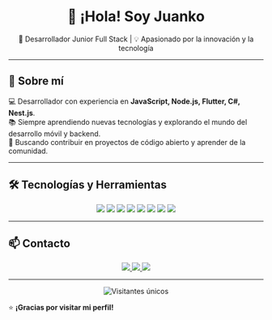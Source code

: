 <h1 align="center">👋 ¡Hola! Soy Juanko </h1>

<p align="center">
  🚀 Desarrollador Junior Full Stack | 💡 Apasionado por la innovación y la tecnología
</p>

---

## 🚀 Sobre mí  
💻 Desarrollador con experiencia en **JavaScript, Node.js, Flutter, C#, Nest.js**.  
📚 Siempre aprendiendo nuevas tecnologías y explorando el mundo del desarrollo móvil y backend.  
🎯 Buscando contribuir en proyectos de código abierto y aprender de la comunidad.  

---

## 🛠️ Tecnologías y Herramientas  
<p align="center">
  <img src="https://img.shields.io/badge/JavaScript-F7DF1E?style=for-the-badge&logo=javascript&logoColor=black" />
  <img src="https://img.shields.io/badge/Node.js-339933?style=for-the-badge&logo=nodedotjs&logoColor=white" />
  <img src="https://img.shields.io/badge/Flutter-02569B?style=for-the-badge&logo=flutter&logoColor=white" />
  <img src="https://img.shields.io/badge/Dart-0175C2?style=for-the-badge&logo=dart&logoColor=white" />
  <img src="https://img.shields.io/badge/C%23-239120?style=for-the-badge&logo=csharp&logoColor=white" />
  <img src="https://img.shields.io/badge/Git-F05032?style=for-the-badge&logo=git&logoColor=white" />
  <img src="https://img.shields.io/badge/GitHub-181717?style=for-the-badge&logo=github&logoColor=white" />
  <img src="https://img.shields.io/badge/Linux-FCC624?style=for-the-badge&logo=linux&logoColor=black" />
</p>


---

## 📫 Contacto  
<p align="center">
  <a href="https://www.linkedin.com/in/juankrojas">
    <img src="https://img.shields.io/badge/LinkedIn-%230077B5.svg?&style=for-the-badge&logo=linkedin&logoColor=white" />
  </a>
  <a href="https://x.com/JuankoRojas">
    <img src="https://img.shields.io/badge/Twitter-%231DA1F2.svg?&style=for-the-badge&logo=twitter&logoColor=white" />
  </a>
  <a href="https://github.com/JuankoRojas">
    <img src="https://img.shields.io/badge/GitHub-%23181717.svg?&style=for-the-badge&logo=github&logoColor=white" />
  </a>
</p>

---
<p align="center">
  <img src="https://visitor-badge.io/badge?page_id=JuankoRojas&left_color=blue&right_color=green&style=for-the-badge&logo=github" alt="Visitantes únicos" />
</p>



⭐ **¡Gracias por visitar mi perfil!**  
